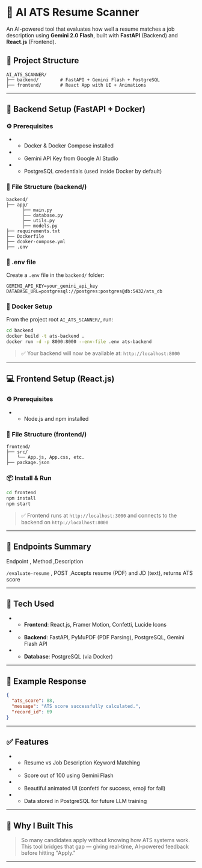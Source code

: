 # 🧠 AI ATS Resume Scanner

An AI-powered tool that evaluates how well a resume matches a job description using **Gemini 2.0 Flash**, built with **FastAPI** (Backend) and **React.js** (Frontend).

## 🔧 Project Structure

```
AI_ATS_SCANNER/
├── backend/        # FastAPI + Gemini Flash + PostgreSQL
├── frontend/       # React App with UI + Animations
```

* * *

## 🚀 Backend Setup (FastAPI + Docker)

### ⚙️ Prerequisites

* *   Docker & Docker Compose installed    
* *   Gemini API Key from Google AI Studio   
* *   PostgreSQL credentials (used inside Docker by default)  

### 📁 File Structure (backend/)

```
backend/
├── app/
      ├── main.py
      ├── database.py
      ├── utils.py
      ├── models.py
├── requirements.txt
├── Dockerfile
├── dcoker-compose.yml
├── .env
```

### 🔐 .env file

Create a `.env` file in the `backend/` folder:

```env
GEMINI_API_KEY=your_gemini_api_key
DATABASE_URL=postgresql://postgres:postgres@db:5432/ats_db
```

### 🐳 Docker Setup

From the project root `AI_ATS_SCANNER/`, run:

```bash
cd backend
docker build -t ats-backend .
docker run -d -p 8000:8000 --env-file .env ats-backend
```

> ✅ Your backend will now be available at: `http://localhost:8000`

* * *

## 💻 Frontend Setup (React.js)

### ⚙️ Prerequisites

* *   Node.js and npm installed

### 📁 File Structure (frontend/)

```
frontend/
├── src/
│   └── App.js, App.css, etc.
├── package.json
```

### 📦 Install & Run

```bash
cd frontend
npm install
npm start
```

> ✅ Frontend runs at `http://localhost:3000` and connects to the backend on `http://localhost:8000`

* * *

## 🔁 Endpoints Summary

Endpoint                    , Method           ,Description

`/evaluate-resume`           , POST            ,Accepts resume (PDF) and JD (text), returns ATS score

* * *

## 🧠 Tech Used

* *   **Frontend**: React.js, Framer Motion, Confetti, Lucide Icons 
* *   **Backend**: FastAPI, PyMuPDF (PDF Parsing), PostgreSQL, Gemini Flash API 
* *   **Database**: PostgreSQL (via Docker)

* * *

## 🧪 Example Response

```json
{
  "ats_score": 88,
  "message": "ATS score successfully calculated.",
  "record_id": 69
}
```

* * *

## ✅ Features

* *   Resume vs Job Description Keyword Matching
* *   Score out of 100 using Gemini Flash
* *   Beautiful animated UI (confetti for success, emoji for fail)
* *   Data stored in PostgreSQL for future LLM training

* * *

## 📌 Why I Built This

> So many candidates apply without knowing how ATS systems work. This tool bridges that gap — giving real-time, AI-powered feedback before hitting "Apply."

* * *
